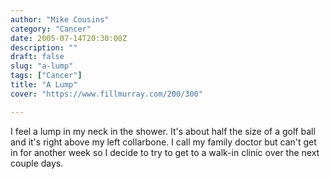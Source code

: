 ```yaml
---
author: "Mike Cousins"
category: "Cancer"
date: 2005-07-14T20:30:00Z
description: ""
draft: false
slug: "a-lump"
tags: ["Cancer"]
title: "A Lump"
cover: "https://www.fillmurray.com/200/300"

---
```


I feel a lump in my neck in the shower. It's about half the size of a golf ball
and it's right above my left collarbone. I call my family doctor but can't get
in for another week so I decide to try to get to a walk-in clinic over the next
couple days.
